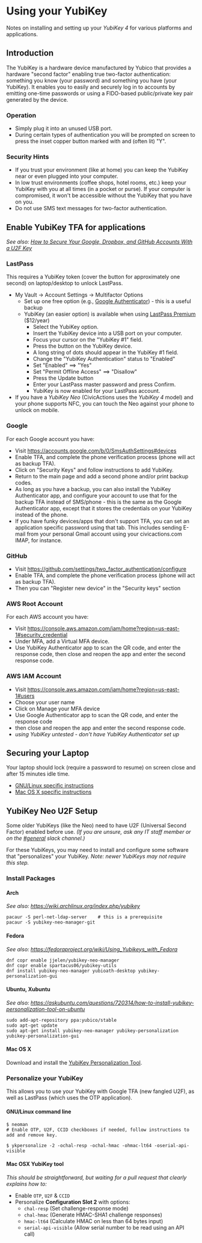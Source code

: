# Using your YubiKey

Notes on installing and setting up your _YubiKey 4_ for various platforms and applications.

## Introduction

The YubiKey is a hardware device manufactured by Yubico that provides a hardware "second factor" enabling true two-factor authentication: something you know (your password) and something you have (your YubiKey). It enables you to easily and securely log in to accounts by emitting one-time passwords or using a FIDO-based public/private key pair generated by the device.

### Operation

- Simply plug it into an unused USB port.
- During certain types of authentication you will be prompted on screen to press the inset copper button marked with and (often lit) "Y".

### Security Hints

- If you trust your environment (like at home) you can keep the YubiKey near or even plugged into your computer.
- In low trust environments (coffee shops, hotel rooms, etc.) keep your YubiKey with you at all times (in a pocket or purse). If your computer is compromised, it won't be accessible without the YubiKey that you have on you.
- Do not use SMS text messages for two-factor authentication.

## Enable YubiKey TFA for applications

_See also: [How to Secure Your Google, Dropbox, and GitHub Accounts With a U2F Key](http://www.howtogeek.com/232360/how-to-secure-your-google-dropbox-and-github-accounts-with-a-u2f-key/)_

### LastPass

This requires a YubiKey token (cover the button for approximately one second) on laptop/desktop to unlock LastPass.

<!-- prettier-ignore-start -->

- My Vault -> Account Settings -> Multifactor Options
  - Set up one free option (e.g., [Google Authenticator](https://support.google.com/accounts/answer/1066447?hl=en)) - this is a useful backup
  - YubiKey (an easier option) is available when using [LastPass Premium](https://www.lastpass.com/yubico/) ($12/year)
    - Select the YubiKey option.
    - Insert the YubiKey device into a USB port on your computer.
    - Focus your cursor on the "YubiKey #1" field.
    - Press the button on the YubiKey device.
    - A long string of dots should appear in the YubiKey #1 field.
    - Change the "YubiKey Authentication" status to "Enabled"
    - Set "Enabled" ==> "Yes"
    - Set "Permit Offline Access" ==> "Disallow"
    - Press the Update button
    - Enter your LastPass master password and press Confirm.
    - YubiKey is now enabled for your LastPass account.
- If you have a _YubiKey Neo_ (CivicActions uses the _YubiKey 4_ model) and your phone supports NFC, you can touch the Neo against your phone to unlock on mobile.

<!-- prettier-ignore-end -->

### Google

For each Google account you have:

- Visit <https://accounts.google.com/b/0/SmsAuthSettings#devices>
- Enable TFA, and complete the phone verification process (phone will act as backup TFA).
- Click on "Security Keys" and follow instructions to add YubiKey.
- Return to the main page and add a second phone and/or print backup codes.
- As long as you have a backup, you can also install the YubiKey Authenticator app, and configure your account to use that for the backup TFA instead of SMS/phone - this is the same as the Google Authenticator app, except that it stores the credentials on your YubiKey instead of the phone.
- If you have funky devices/apps that don't support TFA, you can set an application specific password using that tab. This includes sending E-mail from your personal Gmail account using your civicactions.com IMAP, for instance.

### GitHub

- Visit <https://github.com/settings/two_factor_authentication/configure>
- Enable TFA, and complete the phone verification process (phone will act as backup TFA).
- Then you can "Register new device" in the "Security keys" section

### AWS Root Account

For each AWS account you have:

- Visit <https://console.aws.amazon.com/iam/home?region=us-east-1#security_credential>
- Under MFA, add a Virtual MFA device.
- Use YubiKey Authenticator app to scan the QR code, and enter the response code, then close and reopen the app and enter the second response code.

### AWS IAM Account

- Visit <https://console.aws.amazon.com/iam/home?region=us-east-1#users>
- Choose your user name
- Click on Manage your MFA device
- Use Google Authenticator app to scan the QR code, and enter the response code
- then close and reopen the app and enter the second response code.
- _using YubiKey untested - don't have YubiKey Authenticator set up_

## Securing your Laptop

Your laptop should lock (require a password to resume) on screen close and after 15 minutes idle time.

- [GNU/Linux specific instructions](linux.md)
- [Mac OS X specific instructions](macosx.md)

## YubiKey Neo U2F Setup

Some older YubiKeys (like the Neo) need to have U2F (Universal Second Factor) enabled before use. _(If you are unsure, ask any IT staff member or on the [#general](https://civicactions.slack.com/messages/general) slack channel.)_

For these YubiKeys, you may need to install and configure some software that "personalizes" your YubiKey. _Note: newer YubiKeys may not require this step._

### Install Packages

#### Arch

_See also: <https://wiki.archlinux.org/index.php/yubikey>_

```
pacaur -S perl-net-ldap-server    # this is a prerequisite
pacaur -S yubikey-neo-manager-git
```

#### Fedora

_See also: <https://fedoraproject.org/wiki/Using_Yubikeys_with_Fedora>_

```
dnf copr enable jjelen/yubikey-neo-manager
dnf copr enable spartacus06/yubikey-utils
dnf install yubikey-neo-manager yubioath-desktop yubikey-personalization-gui
```

#### Ubuntu, Xubuntu

_See also: <https://askubuntu.com/questions/720314/how-to-install-yubikey-personalization-tool-on-ubuntu>_

```
sudo add-apt-repository ppa:yubico/stable
sudo apt-get update
sudo apt-get install yubikey-neo-manager yubikey-personalization yubikey-personalization-gui
```

#### Mac OS X

Download and install the [YubiKey Personalization Tool](https://www.yubico.com/products/services-software/download/yubikey-personalization-tools/).

### Personalize your YubiKey

This allows you to use your YubiKey with Google TFA (new fangled U2F), as well as LastPass (which uses the OTP application).

#### GNU/Linux command line

```
$ neoman
# Enable OTP, U2F, CCID checkboxes if needed, follow instructions to add and remove key.

​$ ykpersonalize -2 -ochal-resp -ochal-hmac -ohmac-lt64 -oserial-api-visible
```

#### Mac OSX YubiKey tool

_This should be straightforward, but waiting for a pull request that clearly explains how to:_

- Enable `OTP`, `U2F` & `CCID`
- Personalize **Configuration Slot 2** with options:
  - `chal-resp` (Set challenge-response mode)
  - `chal-hmac` (Generate HMAC-SHA1 challenge responses)
  - `hmac-lt64` (Calculate HMAC on less than 64 bytes input)
  - `serial-api-visible` (Allow serial number to be read using an API call)
